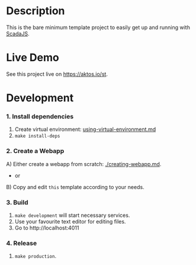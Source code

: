 # Description

This is the bare minimum template project to easily get up and running with [ScadaJS](https://github.com/aktos-io/scada.js).

# Live Demo 

See this project live on https://aktos.io/st.

# Development

### 1. Install dependencies

1. Create virtual environment: [using-virtual-environment.md](https://github.com/aktos-io/scada.js/blob/master/doc/using-virtual-environment.md)
2. `make install-deps`

### 2. Create a Webapp

A) Either create a webapp from scratch: [./creating-webapp.md](./creating-webapp.md).

- or

B) Copy and edit `this` template according to your needs.

### 3. Build 

1. `make development` will start necessary services. 
2. Use your favourite text editor for editing files. 
3. Go to http://localhost:4011

### 4. Release 

1. `make production`. 
